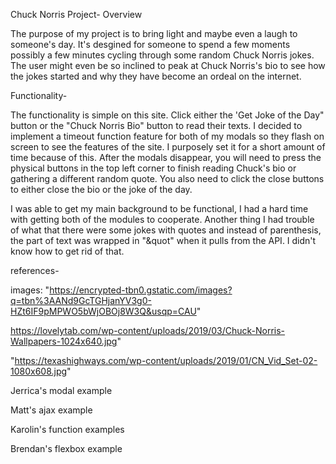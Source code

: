 
Chuck Norris Project- Overview

The purpose of my project is to bring light and maybe even a laugh to someone's day. It's desgined for someone to spend a few moments possibly a few minutes cycling through some random Chuck Norris jokes. The user might even be so inclined to peak at Chuck Norris's bio to see how the jokes started and why they have become an ordeal on the internet.

Functionality-

The functionality is simple on this site. Click either the 'Get Joke of the Day" button or the "Chuck Norris Bio" button to read their texts. I decided to implement a timeout function feature for both of my modals so they flash on screen to see the features of the site. I purposely set it for a short amount of time because of this. After the modals disappear, you will need to press the physical buttons in  the top left corner to finish reading Chuck's bio or gathering a different random quote. You also need to click the close buttons to either close the bio or the joke of the day.

I was able to get my main background to be functional, I had a hard time with getting both of the modules to cooperate. Another thing I had trouble of what that there were some jokes with quotes and instead of parenthesis, the part of text was wrapped in "&quot" when it pulls from the API. I didn't know how to get rid of that.

references-

images:
"https://encrypted-tbn0.gstatic.com/images?q=tbn%3AANd9GcTGHjanYV3g0-HZt6IF9pMPWO5bWjOBOj8W3Q&usqp=CAU"

https://lovelytab.com/wp-content/uploads/2019/03/Chuck-Norris-Wallpapers-1024x640.jpg"

"https://texashighways.com/wp-content/uploads/2019/01/CN_Vid_Set-02-1080x608.jpg"

Jerrica's modal example

Matt's ajax example

Karolin's function examples

Brendan's flexbox example
